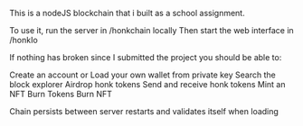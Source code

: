 This is a nodeJS blockchain that i built as a school assignment.

To use it, run the server in /honkchain locally
Then start the web interface in /honkIo

If nothing has broken since I submitted the project you should be able to:

Create an account or Load your own wallet from private key
Search the block explorer
Airdrop honk tokens
Send and receive honk tokens
Mint an NFT
Burn Tokens 
Burn NFT

Chain persists between server restarts and validates itself when loading 
